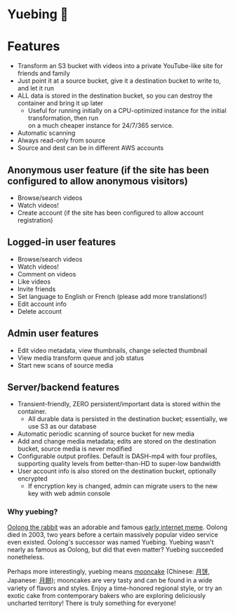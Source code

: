 Yuebing 🥮
==========

# Features

* Transform an S3 bucket with videos into a private YouTube-like site for friends and family
* Just point it at a source bucket, give it a destination bucket to write to, and let it run
* ALL data is stored in the destination bucket, so you can destroy the container and bring it up later
  * Useful for running initially on a CPU-optimized instance for the initial transformation, then run \
    on a much cheaper instance for 24/7/365 service.
* Automatic scanning
* Always read-only from source
* Source and dest can be in different AWS accounts

## Anonymous user feature (if the site has been configured to allow anonymous visitors)
  * Browse/search videos
  * Watch videos!
  * Create account (if the site has been configured to allow account registration)

## Logged-in user features
  * Browse/search videos
  * Watch videos!
  * Comment on videos
  * Like videos
  * Invite friends
  * Set language to English or French (please add more translations!)
  * Edit account info
  * Delete account

## Admin user features
  * Edit video metadata, view thumbnails, change selected thumbnail
  * View media transform queue and job status
  * Start new scans of source media

## Server/backend features
  * Transient-friendly, ZERO persistent/important data is stored within the container.
    * All durable data is persisted in the destination bucket; essentially, we use S3 as our database
  * Automatic periodic scanning of source bucket for new media
  * Add and change media metadata; edits are stored on the destination bucket, source media is never modified 
  * Configurable output profiles. Default is DASH-mp4 with four profiles, supporting quality levels from better-than-HD to super-low bandwidth
  * User account info is also stored on the destination bucket, optionally encrypted
    * If encryption key is changed, admin can migrate users to the new key with web admin console

### Why yuebing?
[Oolong the rabbit](https://en.wikipedia.org/wiki/Oolong_(rabbit)) was an adorable and famous
[early internet meme](https://duckduckgo.com/?q=oolong+rabbit&ia=images&iax=images). Oolong died in 2003,
two years before a certain massively popular video service even existed.
Oolong's successor was named Yuebing. Yuebing wasn't nearly as famous as Oolong, but did that even matter?
Yuebing succeeded nonetheless.

Perhaps more interestingly, yuebing means [mooncake](https://en.wikipedia.org/wiki/Mooncake)
(Chinese: [月饼](https://zh.wikipedia.org/wiki/%E6%9C%88%E9%A5%BC),
Japanese: [月餅](https://ja.wikipedia.org/wiki/%E6%9C%88%E9%A4%85)); mooncakes are very tasty and can be found in
a wide variety of flavors and styles. Enjoy a time-honored regional style, or try an exotic cake from contemporary
bakers who are exploring deliciously uncharted territory! There is truly something for everyone!
